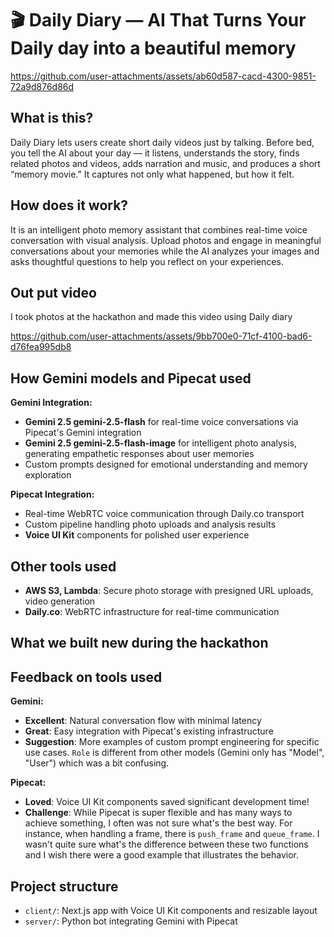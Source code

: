 # 🎬 Daily Diary — AI That Turns Your Daily day into a beautiful memory

https://github.com/user-attachments/assets/ab60d587-cacd-4300-9851-72a9d876d86d

## What is this?

Daily Diary lets users create short daily videos just by talking.
Before bed, you tell the AI about your day — it listens, understands the story, finds related photos and videos, adds narration and music, and produces a short “memory movie.”
It captures not only what happened, but how it felt.

## How does it work?

It is an intelligent photo memory assistant that combines real-time voice conversation with visual analysis. Upload photos and engage in meaningful conversations about your memories while the AI analyzes your images and asks thoughtful questions to help you reflect on your experiences.

## Out put video

I took photos at the hackathon and made this video using Daily diary

https://github.com/user-attachments/assets/9bb700e0-71cf-4100-bad6-d76fea995db8



## How Gemini models and Pipecat used

**Gemini Integration:**
- **Gemini 2.5 gemini-2.5-flash** for real-time voice conversations via Pipecat's Gemini integration
- **Gemini 2.5 gemini-2.5-flash-image** for intelligent photo analysis, generating empathetic responses about user memories
- Custom prompts designed for emotional understanding and memory exploration

**Pipecat Integration:**
- Real-time WebRTC voice communication through Daily.co transport
- Custom pipeline handling photo uploads and analysis results
- **Voice UI Kit** components for polished user experience

## Other tools used

- **AWS S3, Lambda**: Secure photo storage with presigned URL uploads, video generation
- **Daily.co**: WebRTC infrastructure for real-time communication

## What we built new during the hackathon

## Feedback on tools used

**Gemini:**
- **Excellent**: Natural conversation flow with minimal latency
- **Great**: Easy integration with Pipecat's existing infrastructure
- **Suggestion**: More examples of custom prompt engineering for specific use cases. `Role` is different from other models (Gemini only has "Model", "User") which was a bit confusing.

**Pipecat:**
- **Loved**: Voice UI Kit components saved significant development time!
- **Challenge**: While Pipecat is super flexible and has many ways to achieve something, I often was not sure what's the best way. For instance, when handling a frame, there is `push_frame` and `queue_frame`. I wasn't quite sure what's the difference between these two functions and I wish there were a good example that illustrates the behavior.  

## Project structure

- `client/`: Next.js app with Voice UI Kit components and resizable layout
- `server/`: Python bot integrating Gemini with Pipecat


